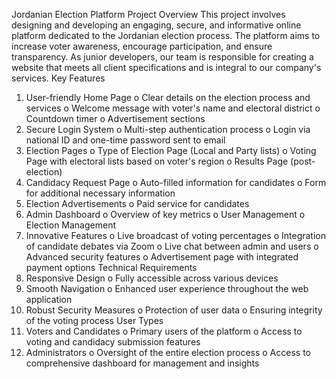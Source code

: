 Jordanian Election Platform
Project Overview
This project involves designing and developing an engaging, secure, and informative online platform dedicated to the Jordanian election process. The platform aims to increase voter awareness, encourage participation, and ensure transparency. As junior developers, our team is responsible for creating a website that meets all client specifications and is integral to our company's services.
Key Features
1.	User-friendly Home Page 
o	Clear details on the election process and services
o	Welcome message with voter's name and electoral district
o	Countdown timer
o	Advertisement sections
2.	Secure Login System 
o	Multi-step authentication process
o	Login via national ID and one-time password sent to email
3.	Election Pages 
o	Type of Election Page (Local and Party lists)
o	Voting Page with electoral lists based on voter's region
o	Results Page (post-election)
4.	Candidacy Request Page 
o	Auto-filled information for candidates
o	Form for additional necessary information
5.	Election Advertisements 
o	Paid service for candidates
6.	Admin Dashboard 
o	Overview of key metrics
o	User Management
o	Election Management
7.	Innovative Features 
o	Live broadcast of voting percentages
o	Integration of candidate debates via Zoom
o	Live chat between admin and users
o	Advanced security features
o	Advertisement page with integrated payment options
Technical Requirements
1.	Responsive Design 
o	Fully accessible across various devices
2.	Smooth Navigation 
o	Enhanced user experience throughout the web application
3.	Robust Security Measures 
o	Protection of user data
o	Ensuring integrity of the voting process
User Types
1.	Voters and Candidates 
o	Primary users of the platform
o	Access to voting and candidacy submission features
2.	Administrators 
o	Oversight of the entire election process
o	Access to comprehensive dashboard for management and insights